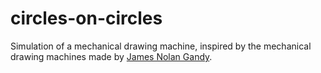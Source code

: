 # circles-on-circles
Simulation of a mechanical drawing machine, inspired by the mechanical drawing machines made by [James Nolan Gandy](www.jamesnolangandy.com/).
